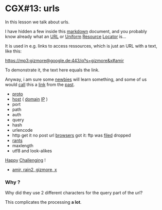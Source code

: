 # CGX#13: urls

In this lesson we talk about urls.

I have hidden a few inside this
[markdown](https://pandao.github.io/editor.md/en.html)
document, and you probably know already what an
[URL](https://en.wikipedia.org/wiki/URL?rel=gizmore)
or
[Uniform](https://www.hostinger.com/tutorials/what-is-a-url)
[Resource](https://developer.mozilla.org/en-US/docs/Learn/Common_questions/Web_mechanics/What_is_a_URL)
[Locator](https://www.techtarget.com/searchnetworking/definition/URL)
is...

It is used in e.g. links to access ressources,
which is just an URL with a text, like this:

[https://mp3:gizmore@google.de:443/q?s=gizmore&x#amir](https://mp3:gizmore@google.de:443/q?s=gizmore&x#amir)

To demonstrate it, the text here equals the link.

Anyway, i am sure some
[newbies](https://memes.com/m/KwEZ9D8eR8V)
will learn something,
and some of us would 
[call](tel:017659598844)
this a
[link](https://de.wikipedia.org/wiki/Magnet-Link)
from the
[past](https://remix.kwed.org/download.php/4242/SkyMarshall%20Arts%20-%20Abyss%20Game%202%20%28Emulate%20the%20Past%20mix%29.mp3).

- [proto](email://codinggeex@wechalll.net)
- [host](https://www.wechall.net)
(
[domain](https://www.namecheap.com/)
[IP](https://127.0.0.1)
)
- port
- path
- auth
- query
- hash
- urlencode
- http get it no post url
[browsers](https://www.mozilla.org/en-US/firefox/new/)
got it: ftp was
[filed](file:///etc/passwd)
dropped
- [rants](#why)
- maxlength
- utf8 and look-alikes

[Happy]()
[Challenging](https://www.wechall.net/challenge/training/encodings/url/index.php)
!
- [amir, rain2, gizmore, x](https://youtube.com/@codinggeex)

### Why ?

Why did they use 2 different characters
for the query part of the url?

This complicates the processing **a lot**.
